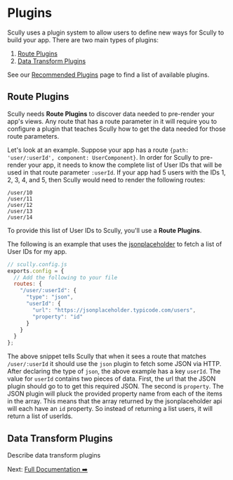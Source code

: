 # Plugins

Scully uses a plugin system to allow users to define new ways for Scully to build your app. There are two main types of 
plugins:

1. [Route Plugins](#route-plugins)
2. [Data Transform Plugins](#transform-plugins)

See our [Recommended Plugins](recommended-plugins.md) page to find a list of available plugins.

## <a name="route-plugins"></a> Route Plugins

Scully needs __Route Plugins__ to discover data needed to pre-render your app's views. Any route that has a route
parameter in it will require you to configure a plugin that teaches Scully how to get the data needed for those route
parameters. 

Let's look at an example. Suppose your app has a route `{path: 'user/:userId', component: UserComponent}`. In order for 
Scully to pre-render your app, it needs to know the complete list of User IDs that will be used in that route parameter 
`:userId`. If your app had 5 users with the IDs 1, 2, 3, 4, and 5, then Scully would need to render the following routes:
```
/user/10
/user/11
/user/12
/user/13
/user/14
``` 

To provide this list of User IDs to Scully, you'll use a __Route Plugins__.

The following is an example that uses the [jsonplaceholder](https://jsonplaceholder.typicode.com/) to fetch a list of
User IDs for my app. 

```javascript
// scully.config.js
exports.config = {
  // Add the following to your file
  routes: {
    "/user/:userId": {
      "type": "json",
      "userId": {
        "url": "https://jsonplaceholder.typicode.com/users",
        "property": "id"
      }
    }
  }
};
```

The above snippet tells Scully that when it sees a route that matches `/user/:userId` it should use the `json` plugin 
to fetch some JSON via HTTP. After declaring the type of `json`, the above example has a key `userId`. The value for 
`userId` contains two pieces of data. First, the url that the JSON plugin should go to to get this required JSON. The
second is `property`.  The JSON plugin will pluck the provided property name from each of the items in the array. This
means that the array returned by the jsonplaceholder api will each have an `id` property. So instead of returning a list
users, it will return a list of userIds. 


## <a name="transform-plugins"></a> Data Transform Plugins

Describe data transform plugins


Next: [Full Documentation ➡️](scully.md)
